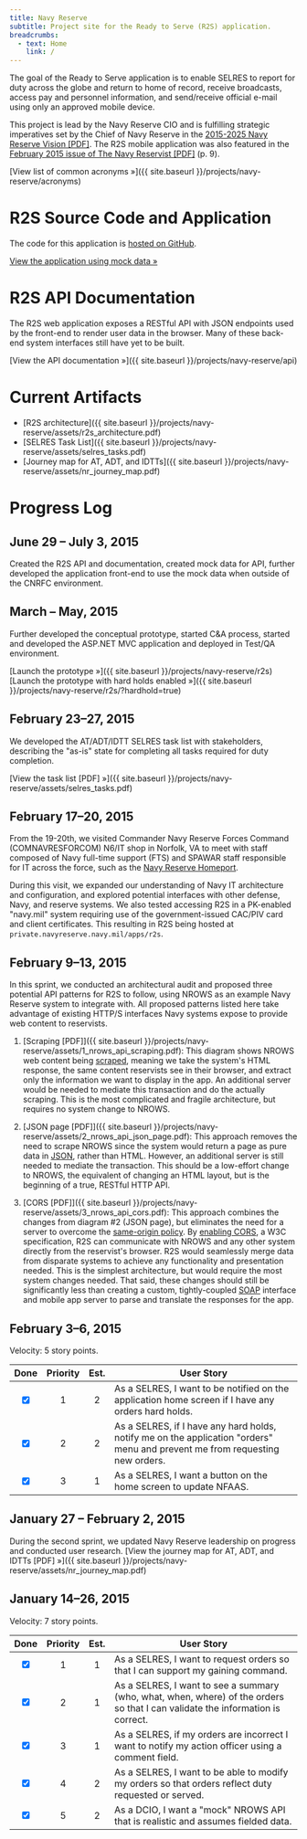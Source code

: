```yaml
---
title: Navy Reserve
subtitle: Project site for the Ready to Serve (R2S) application.
breadcrumbs:
  - text: Home
    link: /
---
```


The goal of the Ready to Serve application is to enable SELRES to report for duty across the globe and return to home of record, receive broadcasts, access pay and personnel information, and send/receive official e-mail using only an approved mobile device.

This project is lead by the Navy Reserve CIO and is fulfilling strategic imperatives set by the Chief of Navy Reserve in the [2015-2025 Navy Reserve Vision [PDF]](https://www.navyreserve.navy.mil/documents/NR_vision_2015.pdf). The R2S mobile application was also featured in the [February 2015 issue of The Navy Reservist [PDF]](https://www.navyreserve.navy.mil/Publications/2015/TNR_February_2015.pdf) (p. 9).

[View list of common acronyms »]({{ site.baseurl }}/projects/navy-reserve/acronyms)

# R2S Source Code and Application

The code for this application is [hosted on GitHub](https://github.com/18F/r2s).

[View the application using mock data »](https://pages.18f.gov/r2s?mock=true)

# R2S API Documentation

The R2S web application exposes a RESTful API with JSON endpoints used by the front-end to render user data in the browser. Many of these back-end system interfaces still have yet to be built.

[View the API documentation »]({{ site.baseurl }}/projects/navy-reserve/api)

# Current Artifacts

- [R2S architecture]({{ site.baseurl }}/projects/navy-reserve/assets/r2s_architecture.pdf)
- [SELRES Task List]({{ site.baseurl }}/projects/navy-reserve/assets/selres_tasks.pdf)
- [Journey map for AT, ADT, and IDTTs]({{ site.baseurl }}/projects/navy-reserve/assets/nr_journey_map.pdf)

# Progress Log

## June 29 – July 3, 2015

Created the R2S API and documentation, created mock data for API, further developed the application front-end to use the mock data when outside of the CNRFC environment.

## March – May, 2015

Further developed the conceptual prototype, started C&A process, started and developed the ASP.NET MVC application and deployed in Test/QA environment.

[Launch the prototype »]({{ site.baseurl }}/projects/navy-reserve/r2s)
[Launch the prototype with hard holds enabled »]({{ site.baseurl }}/projects/navy-reserve/r2s/?hardhold=true)

## February 23–27, 2015

We developed the AT/ADT/IDTT SELRES task list with stakeholders, describing the "as-is" state for completing all tasks required for duty completion.

[View the task list [PDF] »]({{ site.baseurl }}/projects/navy-reserve/assets/selres_tasks.pdf)

## February 17–20, 2015

From the 19-20th, we visited Commander Navy Reserve Forces Command (COMNAVRESFORCOM) N6/IT shop in Norfolk, VA to meet with staff composed of Navy full-time support (FTS) and SPAWAR staff responsible for IT across the force, such as the [Navy Reserve Homeport](https://www.navyreserve.navy.mil).

During this visit, we expanded our understanding of Navy IT architecture and configuration, and explored potential interfaces with other defense, Navy, and reserve systems. We also tested accessing R2S in a PK-enabled "navy.mil" system requiring use of the government-issued CAC/PIV card and client certificates. This resulting in R2S being hosted at `private.navyreserve.navy.mil/apps/r2s`.

## February 9–13, 2015

In this sprint, we conducted an architectural audit and proposed three potential API patterns for R2S to follow, using NROWS as an example Navy Reserve system to integrate with. All proposed patterns listed here take advantage of existing HTTP/S interfaces Navy systems expose to provide web content to reservists.

1. [Scraping [PDF]]({{ site.baseurl }}/projects/navy-reserve/assets/1_nrows_api_scraping.pdf): This diagram shows NROWS web content being [scraped](http://en.wikipedia.org/wiki/Web_scraping), meaning we take the system's HTML response, the same content reservists see in their browser, and extract only the information we want to display in the app. An additional server would be needed to mediate this transaction and do the actually scraping. This is the most complicated and fragile architecture, but requires no system change to NROWS.

2. [JSON page [PDF]]({{ site.baseurl }}/projects/navy-reserve/assets/2_nrows_api_json_page.pdf): This approach removes the need to scrape NROWS since the system would return a page as pure data in [JSON](http://en.wikipedia.org/wiki/JSON), rather than HTML. However, an additional server is still needed to mediate the transaction. This should be a low-effort change to NROWS, the equivalent of changing an HTML layout, but is the beginning of a true, RESTful HTTP API.

3. [CORS [PDF]]({{ site.baseurl }}/projects/navy-reserve/assets/3_nrows_api_cors.pdf): This approach combines the changes from diagram #2 (JSON page), but eliminates the need for a server to overcome the [same-origin policy](http://en.wikipedia.org/wiki/Same-origin_policy). By [enabling CORS](http://enable-cors.org/), a W3C specification, R2S can communicate with NROWS and any other system directly from the reservist's browser. R2S would seamlessly merge data from disparate systems to achieve any functionality and presentation needed. This is the simplest architecture, but would require the most system changes needed. That said, these changes should still be significantly less than creating a custom, tightly-coupled [SOAP](http://en.wikipedia.org/wiki/SOAP) interface and mobile app server to parse and translate the responses for the app.

## February 3–6, 2015

Velocity: 5 story points.

Done                            | Priority | Est. | User Story
:-----------------------------: | :------: | :--: | -----
<input type="checkbox" checked> | 1        | 2    | As a SELRES, I want to be notified on the application home screen if I have any orders hard holds.
<input type="checkbox" checked> | 2        | 2    | As a SELRES, if I have any hard holds, notify me on the application "orders" menu and prevent me from requesting new orders.
<input type="checkbox" checked> | 3        | 1    | As a SELRES, I want a button on the home screen to update NFAAS.

## January 27 – February 2, 2015

During the second sprint, we updated Navy Reserve leadership on progress and conducted user research. [View the journey map for AT, ADT, and IDTTs [PDF] »]({{ site.baseurl }}/projects/navy-reserve/assets/nr_journey_map.pdf)

## January 14–26, 2015

Velocity: 7 story points.

Done                            | Priority | Est. | User Story
:-----------------------------: | :------: | :--: | -----
<input type="checkbox" checked> | 1        | 1    | As a SELRES, I want to request orders so that I can support my gaining command.
<input type="checkbox" checked> | 2        | 1    | As a SELRES, I want to see a summary (who, what, when, where) of the orders so that I can validate the information is correct.
<input type="checkbox" checked> | 3        | 1    | As a SELRES, if my orders are incorrect I want to notify my action officer using a comment field.
<input type="checkbox" checked> | 4        | 2    | As a SELRES, I want to be able to modify my orders so that orders reflect duty requested or served.
<input type="checkbox" checked> | 5        | 2    | As a DCIO, I want a "mock" NROWS API that is realistic and assumes fielded data.
